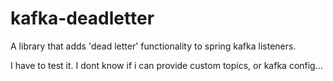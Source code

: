# kafka-deadletter
A library that adds 'dead letter' functionality to spring kafka listeners.

I have to test it. I dont know if i can provide custom topics, or kafka config...
